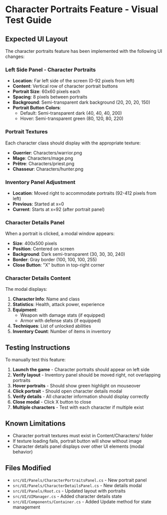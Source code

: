 # Character Portraits Feature - Visual Test Guide

## Expected UI Layout

The character portraits feature has been implemented with the following UI changes:

### Left Side Panel - Character Portraits
- **Location**: Far left side of the screen (0-92 pixels from left)
- **Content**: Vertical row of character portrait buttons
- **Portrait Size**: 60x60 pixels each
- **Spacing**: 8 pixels between portraits
- **Background**: Semi-transparent dark background (20, 20, 20, 150)
- **Portrait Button Colors**:
  - Default: Semi-transparent dark (40, 40, 40, 200)
  - Hover: Semi-transparent green (80, 120, 80, 220)

### Portrait Textures
Each character class should display with the appropriate texture:
- **Guerrier**: Characters/warrior.png
- **Mage**: Characters/mage.png  
- **Prêtre**: Characters/priest.png
- **Chasseur**: Characters/hunter.png

### Inventory Panel Adjustment
- **Location**: Moved right to accommodate portraits (92-412 pixels from left)
- **Previous**: Started at x=0
- **Current**: Starts at x=92 (after portrait panel)

### Character Details Panel
When a portrait is clicked, a modal window appears:
- **Size**: 400x500 pixels
- **Position**: Centered on screen
- **Background**: Dark semi-transparent (30, 30, 30, 240)
- **Border**: Gray border (100, 100, 100, 255)
- **Close Button**: "X" button in top-right corner

### Character Details Content
The modal displays:
1. **Character Info**: Name and class
2. **Statistics**: Health, attack power, experience
3. **Equipment**: 
   - Weapon with damage stats (if equipped)
   - Armor with defense stats (if equipped)
4. **Techniques**: List of unlocked abilities
5. **Inventory Count**: Number of items in inventory

## Testing Instructions

To manually test this feature:

1. **Launch the game** - Character portraits should appear on left side
2. **Verify layout** - Inventory panel should be moved right, not overlapping portraits
3. **Hover portraits** - Should show green highlight on mouseover
4. **Click portrait** - Should open character details modal
5. **Verify details** - All character information should display correctly
6. **Close modal** - Click X button to close
7. **Multiple characters** - Test with each character if multiple exist

## Known Limitations

- Character portrait textures must exist in Content/Characters/ folder
- If texture loading fails, portrait button will show without image
- Character details panel displays over other UI elements (modal behavior)

## Files Modified

- `src/UI/Panels/CharacterPortraitsPanel.cs` - New portrait panel
- `src/UI/Panels/CharacterDetailsPanel.cs` - New details modal
- `src/UI/Panels/Root.cs` - Updated layout with portraits
- `src/UI/UIManager.cs` - Added character details state
- `src/UI/Components/Container.cs` - Added Update method for state management